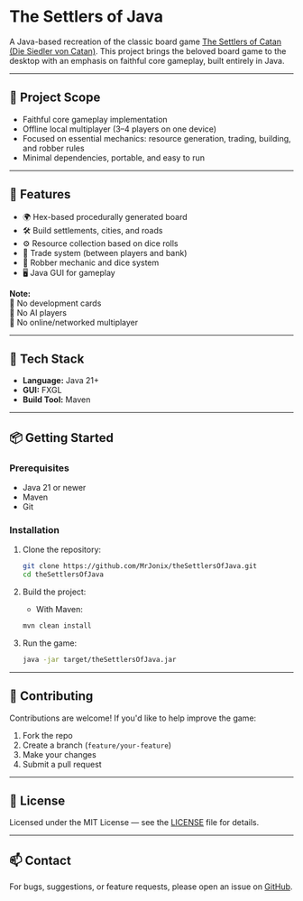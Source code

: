 # The Settlers of Java

A Java-based recreation of the classic board game [The Settlers of Catan (Die Siedler von Catan)](https://www.catan.com/). This project brings the beloved board game to the desktop with an emphasis on faithful core gameplay, built entirely in Java.

---

## 🎯 Project Scope

- Faithful core gameplay implementation
- Offline local multiplayer (3–4 players on one device)
- Focused on essential mechanics: resource generation, trading, building, and robber rules
- Minimal dependencies, portable, and easy to run

---

## 🚀 Features

- 🌍 Hex-based procedurally generated board
- 🛠️ Build settlements, cities, and roads
- ⚙️ Resource collection based on dice rolls
- 🤝 Trade system (between players and bank)
- 🎲 Robber mechanic and dice system
- 🖥️ Java GUI for gameplay

**Note:**  
🚫 No development cards  
🚫 No AI players  
🚫 No online/networked multiplayer

---

## 🧰 Tech Stack

- **Language:** Java 21+
- **GUI:** FXGL
- **Build Tool:** Maven

---

## 📦 Getting Started

### Prerequisites

- Java 21 or newer
- Maven
- Git

### Installation

1. Clone the repository:

   ```bash
   git clone https://github.com/MrJonix/theSettlersOfJava.git
   cd theSettlersOfJava
    ```

2. Build the project:

   * With Maven:
    ```bash
    mvn clean install
    ```

3. Run the game:

   ```bash
   java -jar target/theSettlersOfJava.jar
   ```
---

## 🤝 Contributing

Contributions are welcome! If you'd like to help improve the game:

1. Fork the repo
2. Create a branch (`feature/your-feature`)
3. Make your changes
4. Submit a pull request

---

## 📄 License

Licensed under the MIT License — see the [LICENSE](LICENSE) file for details.

---

## 📫 Contact

For bugs, suggestions, or feature requests, please open an issue on [GitHub](https://github.com/MrJonix/theSettlersOfJava/issues).

